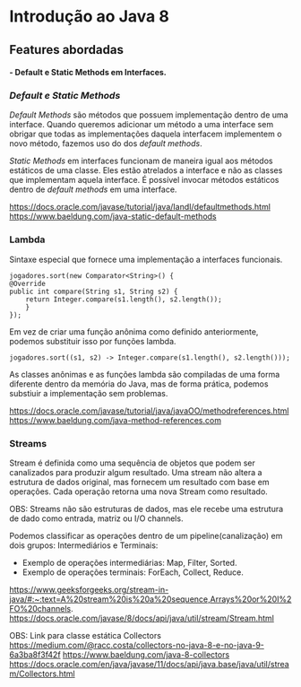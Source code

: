 # Introdução ao Java 8

## Features abordadas
#### - Default e Static Methods em Interfaces.

### *Default e Static Methods*

*Default Methods* são métodos que possuem implementação dentro de uma interface. Quando queremos adicionar 
um método a uma interface sem obrigar que todas as implementações daquela interfacem implementem o novo método, fazemos
uso do dos *default methods*. 

*Static Methods* em interfaces funcionam de maneira igual aos métodos estáticos de uma classe. Eles estão atrelados a 
interface e não as classes que implementam aquela interface. É possível invocar métodos estáticos dentro de *default 
methods* em uma interface.

https://docs.oracle.com/javase/tutorial/java/IandI/defaultmethods.html
https://www.baeldung.com/java-static-default-methods

### Lambda

Sintaxe especial que fornece uma implementação a interfaces funcionais.

    jogadores.sort(new Comparator<String>() {
    @Override
    public int compare(String s1, String s2) {
        return Integer.compare(s1.length(), s2.length());
        }
    });

Em vez de criar uma função anônima como definido anteriormente, podemos substituir isso por funções lambda.

    jogadores.sort((s1, s2) -> Integer.compare(s1.length(), s2.length()));

As classes anônimas e as funções lambda são compiladas de uma forma diferente dentro da memória do Java, mas de forma
prática, podemos substiuir a implementação sem problemas.

https://docs.oracle.com/javase/tutorial/java/javaOO/methodreferences.html
https://www.baeldung.com/java-method-references.com

### Streams

Stream é definida como uma sequência de objetos que podem ser canalizados para produzir algum resultado. Uma stream não
altera a estrutura de dados original, mas fornecem um resultado com base em operações. Cada operação retorna uma
nova Stream como resultado. 

OBS: Streams não são estruturas de dados, mas ele recebe uma estrutura de dado como entrada, matriz ou I/O channels.

Podemos classificar as operações dentro de um pipeline(canalização) em dois grupos: Intermediários e Terminais:

- Exemplo de operações intermediárias: Map, Filter, Sorted.
- Exemplo de operações terminais: ForEach, Collect, Reduce.

https://www.geeksforgeeks.org/stream-in-java/#:~:text=A%20stream%20is%20a%20sequence,Arrays%20or%20I%2FO%20channels.
https://docs.oracle.com/javase/8/docs/api/java/util/stream/Stream.html

OBS: Link para classe estática Collectors
https://medium.com/@racc.costa/collectors-no-java-8-e-no-java-9-6a3ba8f3f42f
https://www.baeldung.com/java-8-collectors
https://docs.oracle.com/en/java/javase/11/docs/api/java.base/java/util/stream/Collectors.html